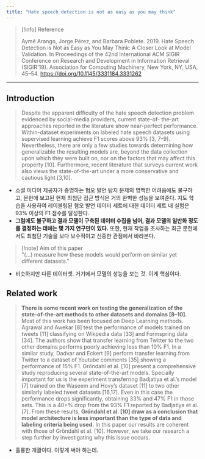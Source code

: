 ```yaml
---
title: "Hate speech detection is not as easy as you may think"
---
```


>[!info] Reference  
>
>Aymé Arango, Jorge Pérez, and Barbara Poblete. 2019. Hate Speech Detection is Not as Easy as You May Think: A Closer Look at Model Validation. In Proceedings of the 42nd International ACM SIGIR Conference on Research and Development in Information Retrieval (SIGIR'19). Association for Computing Machinery, New York, NY, USA, 45–54. https://doi.org/10.1145/3331184.3331262

---

## Introduction

> Despite the apparent difficulty of the hate speech detection problem evidenced by social-media providers, current state-of- the-art approaches reported in the literature show near-perfect performance. Within-dataset experiments on labeled hate speech datasets using supervised learning achieve F1 scores above 93% [3, 7–9]. Nevertheless, there are only a few studies towards determining how generalizable the resulting models are, beyond the data collection upon which they were built on, nor on the factors that may affect this property [10]. Furthermore, recent literature that surveys current work also views the state-of-the-art under a more conservative and cautious light [3,10].
- 소셜 미디어 제공자가 증명하는 혐오 발언 탐지 문제의 명백한 어려움에도 불구하고, 문헌에 보고된 현재 최첨단 접근 방식은 거의 완벽한 성능을 보여준다. 지도 학습을 사용하여 레이블링된 혐오 발언 데이터 세트에 대한 데이터 세트 내 실험은 93% 이상의 F1 점수를 달성한다. 
- **그럼에도 불구하고 결과 모델이 구축된 데이터 수집을 넘어, 결과 모델의 일반화 정도를 결정하는 데에는 몇 가지 연구만이 있다.** 또한, 현재 작업을 조사하는 최근 문헌에서도 최첨단 기술을 보다 보수적이고 신중한 관점에서 바라본다.

> [!note] Aim of this paper  
> "(...) measure how these models would perform on similar yet different datasets."

- 비슷하지만 다른 데이터셋. 거기에서 모델의 성능을 보는 것. 이게 핵심이다.

## Related work

> **There is some recent work on testing the generalization of the state-of-the-art methods to other datasets and domains [8–10].** Most of this work has been focused on Deep Learning methods. 
> Agrawal and Awekar [8] test the performance of models trained on tweets [11] classifying on Wikpedia data [33] and Formspring data [34]. The authors show that transfer learning from Twitter to the two other domains performs poorly achieving less than 10% F1. 
> In a similar study, Dadvar and Eckert [9] perform transfer learning from Twitter to a dataset of Youtube comments [35] showing a performance of 15% F1. 
> Gröndahl et al. [10] present a comprehensive study reproducing several state-of-the-art models. 
> Specially important for us is the experiment transferring Badjatiya et al.’s model [7] trained on the Waseem and Hovy’s dataset [11] to two other similarly labeled tweet datasets [16,17]. Even in this case the performance drops significantly, obtaining 33% and 47% F1 in those sets. This is a 40+% drop from the 93% F1 reported by Badjatiya et al. [7]. 
> From these results, **Gröndahl et al. [10] draw as a conclusion that model architecture is less important than the type of data and labeling criteria being used.** 
> In this paper our results are coherent with those of Gröndahl et al. [10]. However, we take our research a step further by investigating why this issue occurs.
- 훌륭한 개괄이다. 이렇게 써야 하는데. 